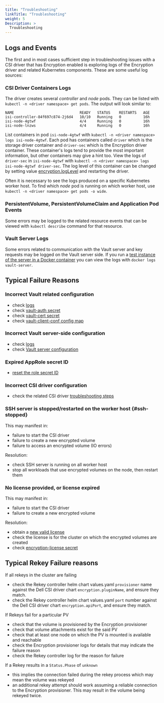 ```yaml
---
title: "Troubleshooting"
linkTitle: "Troubleshooting"
weight: 5
Description: >
  Troubleshooting
---
```


## Logs and Events

The first and in most cases sufficient step in troubleshooting issues with a CSI driver that has Encryption enabled 
is exploring logs of the Encryption driver and related Kubernetes components. These are some useful log sources:

### CSI Driver Containers Logs

The driver creates several *controller* and *node* pods. They can be listed with `kubectl -n <driver namespace> get pods`. 
The output will look similar to:

```
NAME                              READY   STATUS    RESTARTS   AGE
isi-controller-84f697c874-2j6d4   10/10   Running   0          16h
isi-node-4gtwf                    4/4     Running   0          16h
isi-node-lnzws                    4/4     Running   0          16h
```

List containers in pod `isi-node-4gtwf` with `kubectl -n <driver namespace> logs isi-node-4gtwf`. 
Each pod has containers called `driver` which is the storage driver container and `driver-sec` which is the Encryption driver container. 
These container's logs tend to provide the most important information, but other containers may give a hint too.
View the logs of `driver-sec` in `isi-node-4gtwf` with `kubectl -n <driver namespace> logs isi-node-4gtwf driver-sec`.
The log level of this container can be changed by setting value [encryption.logLevel](../../../deployment/helm/modules/installation/encryption#helm-chart-values) and restarting the driver.

Often it is necessary to see the logs produced on a specific Kubernetes worker host. 
To find which *node* pod is running on which worker host, use `kubectl -n <driver namespace> get pods -o wide`.

### PersistentVolume, PersistentVolumeClaim and Application Pod Events

Some errors may be logged to the related resource events that can be viewed with `kubectl describe` command for that resource.

### Vault Server Logs

Some errors related to communication with the Vault server and key requests may be logged on the Vault server side.
If you run a [test instance of the server in a Docker container](../../../deployment/helm/modules/installation/encryption/vault#vault-server-installation) you can view the logs with `docker logs vault-server`.

## Typical Failure Reasons

### Incorrect Vault related configuration

- check [logs](#logs-and-events)
- check [vault-auth secret](../../../deployment/helm/modules/installation/encryption#secret-vault-auth)
- check [vault-cert secret](../../../deployment/helm/modules/installation/encryption#secret-vault-cert)
- check [vault-client-conf config map](../../../deployment/helm/modules/installation/encryption/#configmap-vault-client-conf)

### Incorrect Vault server-side configuration

- check [logs](#logs-and-events)
- check [Vault server configuration](../../../deployment/helm/modules/installation/encryption/vault#minimum-server-configuration)

### Expired AppRole secret ID

- [reset the role secret ID](../../../deployment/helm/modules/installation/encryption/vault#set-role-id-and-secret-id-to-the-role) 

### Incorrect CSI driver configuration

- check the related CSI driver [troubleshooting steps](../../../csidriver/troubleshooting)

### SSH server is stopped/restarted on the worker host {#ssh-stopped}

This may manifest in:
- failure to start the CSI driver
- failure to create a new encrypted volume
- failure to access an encrypted volume (IO errors)

Resolution:
- check SSH server is running on all worker host
- stop all workloads that use encrypted volumes on the node, then restart them

### No license provided, or license expired

This may manifest in:
- failure to start the CSI driver
- failure to create a new encrypted volume

Resolution:
- obtain a [new valid license](../../deployment/helm/modules/installation/encryption/)
- check the license is for the cluster on which the encrypted volumes are created
- check [encryption-license secret](../../../deployment/helm/modules/installation/encryption#secret-encryption-license)

## Typical Rekey Failure reasons
If all rekeys in the cluster are failing 
- check the Rekey controller helm chart values.yaml `provisioner` name against the Dell CSI driver chart `encryption.pluginName`, and ensure they match.
- check the Rekey controller helm chart values.yaml `port` number against the Dell CSI driver chart `encryption.apiPort`, and ensure they match.

If Rekeys fail for a particular PV
  - check that the volume is provisioned by the Encryption provisioner
  - check that volume attachments exist for the said PV
  - check that at least one node on which the PV is mounted is available and reachable
  - check the Encryption provisioner logs for details that may indicate the failure reason
  - check the Rekey controller log for the reason for failure 

If a Rekey results in a `Status.Phase` of `unknown`
  - this implies the connection failed during the rekey process which may mean the volume was rekeyed
  - an additional rekey attempt should work assuming a reliable connection to the Encryption provisioner. This may result in the volume being rekeyed twice.